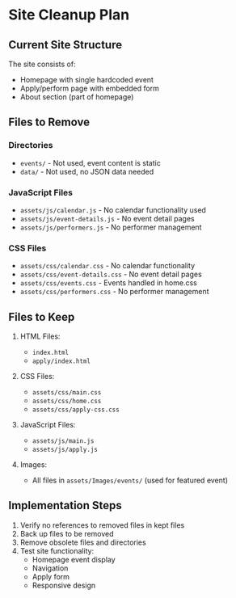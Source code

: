 # Site Cleanup Plan

## Current Site Structure
The site consists of:
- Homepage with single hardcoded event
- Apply/perform page with embedded form
- About section (part of homepage)

## Files to Remove

### Directories
- `events/` - Not used, event content is static
- `data/` - Not used, no JSON data needed

### JavaScript Files
- `assets/js/calendar.js` - No calendar functionality used
- `assets/js/event-details.js` - No event detail pages
- `assets/js/performers.js` - No performer management

### CSS Files
- `assets/css/calendar.css` - No calendar functionality
- `assets/css/event-details.css` - No event detail pages
- `assets/css/events.css` - Events handled in home.css
- `assets/css/performers.css` - No performer management

## Files to Keep
1. HTML Files:
   - `index.html`
   - `apply/index.html`

2. CSS Files:
   - `assets/css/main.css`
   - `assets/css/home.css`
   - `assets/css/apply-css.css`

3. JavaScript Files:
   - `assets/js/main.js`
   - `assets/js/apply.js`

4. Images:
   - All files in `assets/Images/events/` (used for featured event)

## Implementation Steps
1. Verify no references to removed files in kept files
2. Back up files to be removed
3. Remove obsolete files and directories
4. Test site functionality:
   - Homepage event display
   - Navigation
   - Apply form
   - Responsive design